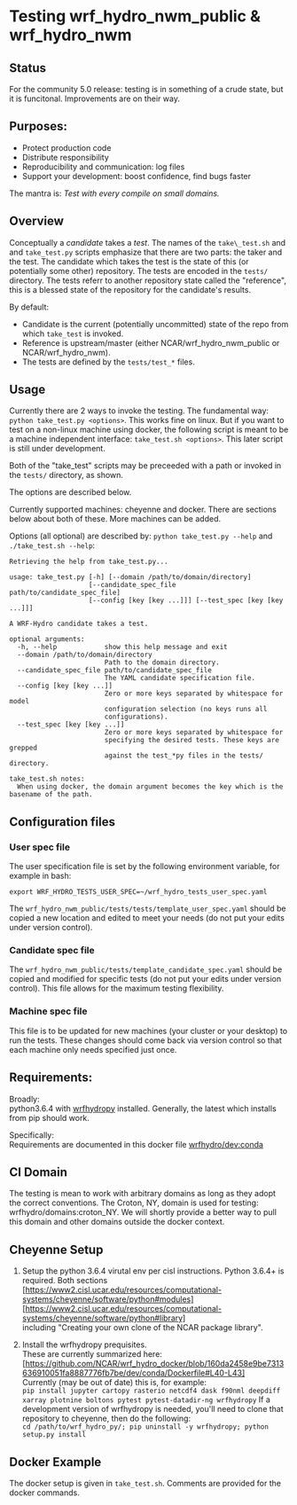 # Testing wrf\_hydro\_nwm\_public & wrf\_hydro\_nwm

## Status
For the community 5.0 release: testing is in something of a crude
state, but it is funcitonal. Improvements are on their way. 


## Purposes: 
* Protect production code
* Distribute responsibility
* Reproducibility and communication: log files
* Support your development: boost confidence, find bugs faster

The mantra is: *Test with every compile on small domains.*


## Overview
Conceptually a *candidate* takes a *test*. The names of the `take\_test.sh` 
and and `take_test.py` scripts emphasize that there are two parts: the taker 
and the test. The candidate which takes the test is the state of this (or 
potentially some other) repository. The tests are encoded in the `tests/` 
directory. The tests referr to another repository state called the 
"reference", this is a blessed state of the repository for the candidate's 
results.

By default: 
* Candidate is the current (potentially uncommitted) state of the repo from which 
`take_test` is invoked. 
* Reference is upstream/master (either NCAR/wrf_hydro_nwm_public or 
NCAR/wrf_hydro_nwm).
* The tests are defined by the `tests/test_*` files. 

## Usage
Currently there are 2 ways to invoke the testing. The fundamental way:
`python take_test.py <options>`. This works fine on linux. But if you want to 
test on a non-linux machine using docker, the following script is meant to be 
a machine independent interface: `take_test.sh <options>`. This later script is 
still under development.

Both of the "take_test" scripts may be preceeded with a path or
invoked in the `tests/` directory, as shown. 

The options are described below.

Currently supported machines: cheyenne and docker. There are sections below 
about both of these. More machines can be added. 

Options (all optional) are described by:
`python take_test.py --help` and `./take_test.sh --help`:

```
Retrieving the help from take_test.py...

usage: take_test.py [-h] [--domain /path/to/domain/directory]
                    [--candidate_spec_file path/to/candidate_spec_file]
                    [--config [key [key ...]]] [--test_spec [key [key ...]]]

A WRF-Hydro candidate takes a test.

optional arguments:
  -h, --help            show this help message and exit
  --domain /path/to/domain/directory
                        Path to the domain directory.
  --candidate_spec_file path/to/candidate_spec_file
                        The YAML candidate specification file.
  --config [key [key ...]]
                        Zero or more keys separated by whitespace for model
                        configuration selection (no keys runs all
                        configurations).
  --test_spec [key [key ...]]
                        Zero or more keys separated by whitespace for
                        specifying the desired tests. These keys are grepped
                        against the test_*py files in the tests/ directory.

take_test.sh notes: 
  When using docker, the domain argument becomes the key which is the basename of the path.
```



## Configuration files
### User spec file 
The user specification file is set by the following environment variable, for
example in bash:

`export WRF_HYDRO_TESTS_USER_SPEC=~/wrf_hydro_tests_user_spec.yaml`

The `wrf_hydro_nwm_public/tests/tests/template_user_spec.yaml` should
be copied a new location and edited to meet your needs (do not put
your edits under version control).

### Candidate spec file
The `wrf_hydro_nwm_public/tests/template_candidate_spec.yaml` should
be copied and modified for specific tests (do not put your edits under
version control). This file allows for the maximum testing flexibility. 

### Machine spec file
This file is to be updated for new machines (your cluster or your desktop) to
run the tests. These changes should come back via version control so
that each machine only needs specified just once. 


## Requirements:
Broadly:  
python3.6.4 with [wrfhydropy](https://github.com/NCAR/wrf_hydro_py)
installed. Generally, the latest which installs from pip should work.

Specifically:  
Requirements are documented in this docker file
[wrfhydro/dev:conda](https://github.com/NCAR/wrf_hydro_docker/blob/master/dev/conda/Dockerfile)


## CI Domain
The testing is mean to work with arbitrary domains as long as they
adopt the correct conventions. The Croton, NY, domain is used for
testing: wrfhydro/domains:croton_NY. We will shortly provide a better
way to pull this domain and other domains outside the docker context.


## Cheyenne Setup
1. Setup the python 3.6.4 virutal env per cisl instructions.
   Python 3.6.4+ is required.
   Both sections   
      [https://www2.cisl.ucar.edu/resources/computational-systems/cheyenne/software/python#modules]  
      [https://www2.cisl.ucar.edu/resources/computational-systems/cheyenne/software/python#library]  
   including "Creating your own clone of the NCAR package library".

3. Install the wrfhydropy prequisites.  
   These are currently summarized here:  
      [https://github.com/NCAR/wrf_hydro_docker/blob/160da2458e9be7313636910051fa8887776fb7be/dev/conda/Dockerfile#L40-L43]  
   Currently (may be out of date) this is, for example:  
      `pip install jupyter cartopy rasterio netcdf4 dask f90nml deepdiff xarray plotnine boltons pytest pytest-datadir-ng wrfhydropy`
   If a development version of wrfhydropy is needed, you'll need to clone that repository to cheyenne, then do the following:  
      `cd /path/to/wrf_hydro_py/; pip uninstall -y wrfhydropy; python setup.py install`

## Docker Example
The docker setup is given in `take_test.sh`. Comments are provided for
the docker commands.
